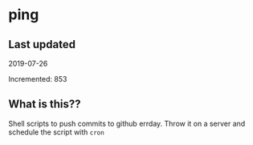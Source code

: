 # ping

## Last updated
2019-07-26

Incremented: 853

## What is this??
Shell scripts to push commits to github errday. Throw it on a server and schedule the script with `cron`
